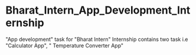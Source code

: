 # Bharat_Intern_App_Development_Internship
"App development" task for "Bharat Intern" Internship contains two task i.e "Calculator App", " Temperature Converter App"
